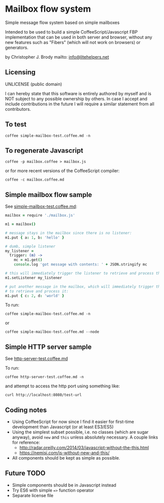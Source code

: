 # Mailbox flow system

Simple message flow system based on simple mailboxes

Intended to be used to build a simple CoffeeScript/Javascript FBP implementation that can be used in both server and browser,
without any new features such as "Fibers" (which will not work on browsers) or generators.

by Christopher J. Brody mailto: info@litehelpers.net

## Licensing

UNLICENSE (public domain)

I can hereby state that this software is entirely authored by myself and is NOT subject to any possible ownership by others.
In case I accept and include contributions in the future I will require a similar statement from all contributors.

## To test

```shell
coffee simple-mailbox-test.coffee.md -n
```

## To regenerate Javascript

```shell
coffee -p mailbox.coffee > mailbox.js
```

or for more recent versions of the CoffeeScript compiler:

```shell
coffee -c mailbox.coffee.md
```

## Simple mailbox flow sample

See [simple-mailbox-test.coffee.md](simple-mailbox-test.coffee.md):

```coffeescript
mailbox = require './mailbox.js'

m1 = mailbox()

# message stays in the mailbox since there is no listener:
m1.put { a: 1, b: 'hello' }

# dumb, simple listener
my_listener =
  trigger: (m) ->
    mc = m1.get()
    console.log 'got message with contents: ' + JSON.stringify mc

# this will immediately trigger the listener to retrieve and process the mailbox contents:
m1.setListener my_listener

# put another message in the mailbox, which will immediately trigger the listener
# to retrieve and process it:
m1.put { c: 2, d: 'world' }
```

To run:

```shell
coffee simple-mailbox-test.coffee.md -n
```

or

```shell
coffee simple-mailbox-test.coffee.md --node
```

## Simple HTTP server sample

See [http-server-test.coffee.md](http-server-test.coffee.md)

To run:

```shell
coffee http-server-test.coffee.md -n
```

and attempt to access the http port using something like:

```shell
curl http://localhost:8080/test-url
```

## Coding notes

- Using CoffeeScript for now since I find it easier for first-time development than Javascript (or at least ES3/ES5)
- Using the simplest subset possible, i.e. no classes (which are sugar anyway), avoid `new` and `this` unless absolutely necessary. A couple links for reference:
  - http://radar.oreilly.com/2014/03/javascript-without-the-this.html
  - https://nemisj.com/js-without-new-and-this/
- All components should be kept as simple as possible.

## Future TODO

- Simple components should be in Javascript instead
- Try ES6 with simple `=>` function operator
- Separate license file

